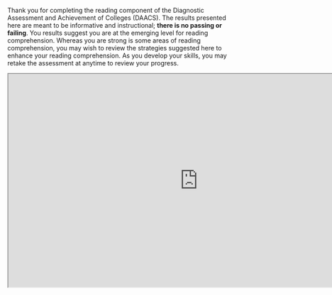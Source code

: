 Thank you for completing the reading component of the Diagnostic Assessment and Achievement of Colleges (DAACS). The results presented here are meant to be informative and instructional; **there is no passing or failing**. You results suggest you are at the emerging level for reading comprehension. Whereas you are strong is some areas of reading comprehension, you may wish to review the strategies suggested here to enhance your reading comprehension. As you develop your skills, you may retake the assessment at anytime to review your progress.

<div class="embed-responsive embed-responsive-16by9"><iframe width="853" height="480" src="https://player.vimeo.com/video/212248113"></iframe></div>

<p class="hidden-for-nonconsenting">

<script>(function(t,e,o,n){var s,c,r;t.SMCX=t.SMCX||[],e.getElementById(n)||(s=e.getElementsByTagName(o),c=s[s.length-1],r=e.createElement(o),r.type="text/javascript",r.async=!0,r.id=n,r.src=["https:"===location.protocol?"https://":"http://","widget.surveymonkey.com/collect/website/js/q_2Bb9j2r_2BI0hAg3vTl8aYCQYiE8o1xrdW3lVRL2upAbooKOwopyXpPz7d_2FJyOtPDB.js"].join(""),c.parentNode.insertBefore(r,c))})(window,document,"script","smcx-sdk");</script>

</p>

